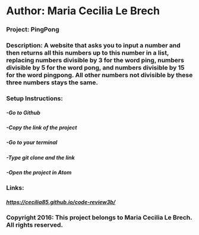 # Author: Maria Cecilia Le Brech

### Project: PingPong

### Description: A website that asks you to input a number and then returns all this numbers up to this number in a list, replacing numbers divisible by 3 for the word ping, numbers divisible by 5 for the word pong, and numbers divisible by 15 for the word pingpong. All other numbers not divisible by these three numbers stays the same.

### Setup Instructions:
##### -Go to Github
##### -Copy the link of the project
##### -Go to your terminal
##### -Type git clone and the link
##### -Open the project in Atom

### Links:
##### https://cecilia85.github.io/code-review3b/


### Copyright 2016: This project belongs to Maria Cecilia Le Brech. All rights reserved.
